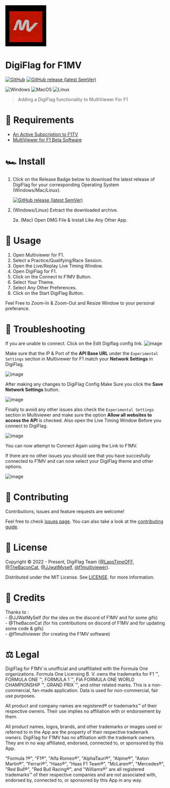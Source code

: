 <img src="./assets/logos/DigiFlag.png" alt="DigiFlagLogo" width="128"/>

# DigiFlag for F1MV

[![GitHub](https://img.shields.io/github/license/LapsTimeOFF/DigiFlag_F1MV?color=blue&style=for-the-badge)](LICENSE)
[![GitHub release (latest SemVer)](https://img.shields.io/github/v/release/LapsTimeOFF/DigiFlag_F1MV?color=%235FAD56&include_prereleases&style=for-the-badge)](https://github.com/LapsTimeOFF/DigiFlag_F1MV/releases/latest)

![Windows](https://img.shields.io/badge/Windows-0078D6?style=for-the-badge&logo=windows&logoColor=white)
![MacOS](https://img.shields.io/badge/mac%20os-000000?style=for-the-badge&logo=apple&logoColor=white)
![Linux](https://img.shields.io/badge/Linux-FCC624?style=for-the-badge&logo=linux&logoColor=black)

> Adding a DigiFlag functionality to MultiViewer For F1

# 🚩 Requirements

-   [An Active Subscription to F1TV](https://f1tv.formula1.com/)
-   [MultiViewer for F1 Beta Software](https://beta.f1mv.com/)

# 🏎️ Install

1. Click on the Release Badge below to download the latest release of DigiFlag for your corresponding Operating System (Windows/Mac/Linux).

    [![GitHub release (latest SemVer)](https://img.shields.io/github/v/release/LapsTimeOFF/DigiFlag_F1MV?color=%235FAD56&include_prereleases&style=for-the-badge)](https://github.com/LapsTimeOFF/DigiFlag_F1MV/releases/latest)

2. (Windows/Linux) Extract the downloaded archive.

    2a. (Mac) Open DMG File & Install Like Any Other App.

# 🏁 Usage

1. Open Multiviewer for F1.
2. Select a Practice/Qualifying/Race Session.
3. Open the Live/Replay Live Timing Window.
4. Open DigiFlag for F1.
5. Click on the Connect to F1MV Button.
6. Select Your Theme.
7. Select Any Other Preferences.
8. Click on the Start DigiFlag Button.

Feel Free to Zoom-In & Zoom-Out and Resize Window to your personal preferance.

# 🧰 Troubleshooting
If you are unable to connect. Click on the Edit Digiflag config link.
![image](https://user-images.githubusercontent.com/11319293/198863136-e817ed78-34c6-45f9-9425-6cbd8f2b9de7.png)

Make sure that the IP & Port of the **API Base URL** under the `Experimental Settings` section in Multiviewer for F1 match your **Network Settings** in DigiFlag.

![image](https://user-images.githubusercontent.com/11319293/198863293-2845feac-5427-4368-a585-6672712af15b.png)

After making any changes to DigiFlag Config Make Sure you click the **Save Network Settings** button.

![image](https://user-images.githubusercontent.com/11319293/198863216-e0d67528-bf1a-4e42-a390-977e5ee3fe4f.png)

Finally to avoid any other issues also check the `Experimental Settings` section in Multiviewer and make sure the option **Allow all websites to access the API** is checked. Also open the Live Timing Window Before you connect to DigiFlag.

![image](https://user-images.githubusercontent.com/11319293/198863380-c106c56e-af2d-418e-a539-e6f94787e626.png)

You can now attempt to Connect Again using the Link to F1MV.

If there are no other issues you should see that you have succesfully connected to F1MV and can now select your DigiFlag theme and other options.

![image](https://user-images.githubusercontent.com/11319293/198863694-978293e2-bb52-443d-a9a9-b1a753f27b09.png)



<!-- TODO -->

# 🤝 Contributing

Contributions, issues and feature requests are welcome!

Feel free to check [issues page](https://github.com/LapsTimeOFF/DigiFlag_F1MV/issues). You can also take a look at the [contributing guide](CONTRIBUTING).

# 📜 License

Copyright © 2022 - Present, DigiFlag Team ([@LapsTimeOFF](https://github.com/LapsTimeOFF), [@TheBaconCat](https://github.com/TheBaconCat), [@JJwatMyself](https://github.com/JJWatMyself), [@f1multiviewer](https://beta.f1mv.com/)).

Distributed under the MIT License. See [LICENSE](./LICENSE). for more information.

# 📝 Credits

Thanks to :<br> - @JJWatMySelf (for the idea on the discord of F1MV and for some gifs)<br> - @TheBaconCat (for his contributions on discord of F1MV and for updating some code & gifs)<br> - @f1multiviewer (for creating the F1MV software)

# ⚖️ Legal

DigiFlag for F1MV is unofficial and unaffiliated with the Formula One organizations. Formula One Licensing B. V. owns the trademarks for F1 ™, FORMULA ONE ™, FORMULA 1 ™,
FIA FORMULA ONE WORLD CHAMPIONSHIP ™, GRAND PRIX ™, and other related marks. This is a non-commercial, fan-made application. Data is used for non-commercial, fair use purposes.

All product and company names are registered® or trademarks™ of their respective
owners. Their use implies no affiliation with or endorsement by them.

All product names, logos, brands, and other trademarks or images used or referred to in
the App are the property of their respective trademark owners. DigiFlag for F1MV has no
affiliation with the trademark owners. They are in no way affiliated, endorsed, connected
to, or sponsored by this App.

"Formula 1®", "F1®", "Alfa Romeo®",
"AlphaTauri®", "Alpine®", "Aston Martin®",
"Ferrari®", "Haas®", "Haas F1 Team®",
"McLaren®", "Mercedes®", "Red Bull®", "Red
Bull Racing®", and "Williams®" are all registered trademarks™
of their respective companies and are not associated with, endorsed by, connected to, or
sponsored by this App in any way.
